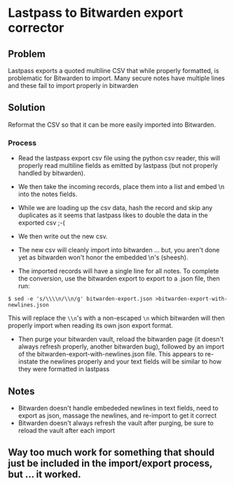 

# Lastpass to Bitwarden export corrector

## Problem

Lastpass exports a quoted multiline CSV that while properly formatted, is problematic for Bitwarden to import.   Many secure notes have multiple lines and these fail to import properly in bitwarden

## Solution

Reformat the CSV so that it can be more easily imported into Bitwarden.

### Process

- Read the lastpass export csv file using the python csv reader, this will properly read multiline fields as emitted by lastpass (but not properly handled by bitwarden).
- We then take the incoming records, place them into a list and embed \n into the notes fields.
- While we are loading up the csv data, hash the record and skip any duplicates as it seems that lastpass likes to double the data in the exported csv ;-(
- We then write out the new csv.

- The new csv will cleanly import into bitwarden ... but, you aren't done yet as bitwarden won't honor the embedded \n's (sheesh).
- The imported records will have a single line for all notes.  To complete the conversion, use the bitwarden export to export to a .json file, then run:

``
$ sed -e 's/\\\\n/\\n/g' bitwarden-export.json >bitwarden-export-with-newlines.json
``

This will replace the `\\n`'s with a non-escaped `\n` which bitwarden will then properly import when reading its own json export format.

- Then purge your bitwarden vault, reload the bitwarden page (it doesn't always refresh properly, another bitwarden bug), followed by an import of the bitwarden-export-with-newlines.json file.   This appears to re-instate the newlines properly and your text fields will be similar to how they were formatted in lastpass

## Notes

- Bitwarden doesn't handle embededed newlines in text fields, need to export as json, massage the newlines, and re-import to get it correct
- Bitwarden doesn't always refresh the vault after purging, be sure to reload the vault after each import

##  Way too much work for something that should just be included in the import/export process, but ... it worked.
